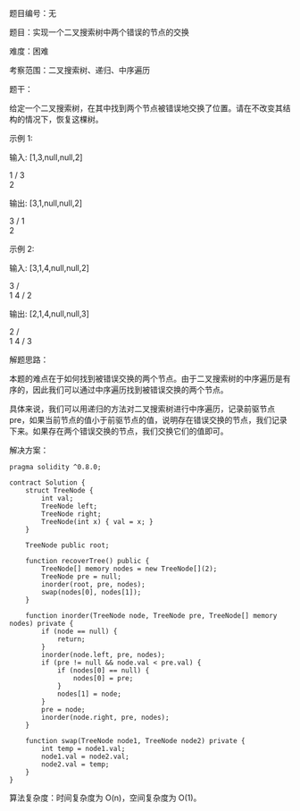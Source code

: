 题目编号：无

题目：实现一个二叉搜索树中两个错误的节点的交换

难度：困难

考察范围：二叉搜索树、递归、中序遍历

题干：

给定一个二叉搜索树，在其中找到两个节点被错误地交换了位置。请在不改变其结构的情况下，恢复这棵树。

示例 1:

输入: [1,3,null,null,2]

   1
  /
 3
  \
   2

输出: [3,1,null,null,2]

   3
  /
 1
  \
   2

示例 2:

输入: [3,1,4,null,null,2]

  3
 / \
1   4
   /
  2

输出: [2,1,4,null,null,3]

  2
 / \
1   4
   /
  3

解题思路：

本题的难点在于如何找到被错误交换的两个节点。由于二叉搜索树的中序遍历是有序的，因此我们可以通过中序遍历找到被错误交换的两个节点。

具体来说，我们可以用递归的方法对二叉搜索树进行中序遍历，记录前驱节点 pre，如果当前节点的值小于前驱节点的值，说明存在错误交换的节点，我们记录下来。如果存在两个错误交换的节点，我们交换它们的值即可。

解决方案：

```solidity
pragma solidity ^0.8.0;

contract Solution {
    struct TreeNode {
        int val;
        TreeNode left;
        TreeNode right;
        TreeNode(int x) { val = x; }
    }

    TreeNode public root;

    function recoverTree() public {
        TreeNode[] memory nodes = new TreeNode[](2);
        TreeNode pre = null;
        inorder(root, pre, nodes);
        swap(nodes[0], nodes[1]);
    }

    function inorder(TreeNode node, TreeNode pre, TreeNode[] memory nodes) private {
        if (node == null) {
            return;
        }
        inorder(node.left, pre, nodes);
        if (pre != null && node.val < pre.val) {
            if (nodes[0] == null) {
                nodes[0] = pre;
            }
            nodes[1] = node;
        }
        pre = node;
        inorder(node.right, pre, nodes);
    }

    function swap(TreeNode node1, TreeNode node2) private {
        int temp = node1.val;
        node1.val = node2.val;
        node2.val = temp;
    }
}
```

算法复杂度：时间复杂度为 O(n)，空间复杂度为 O(1)。